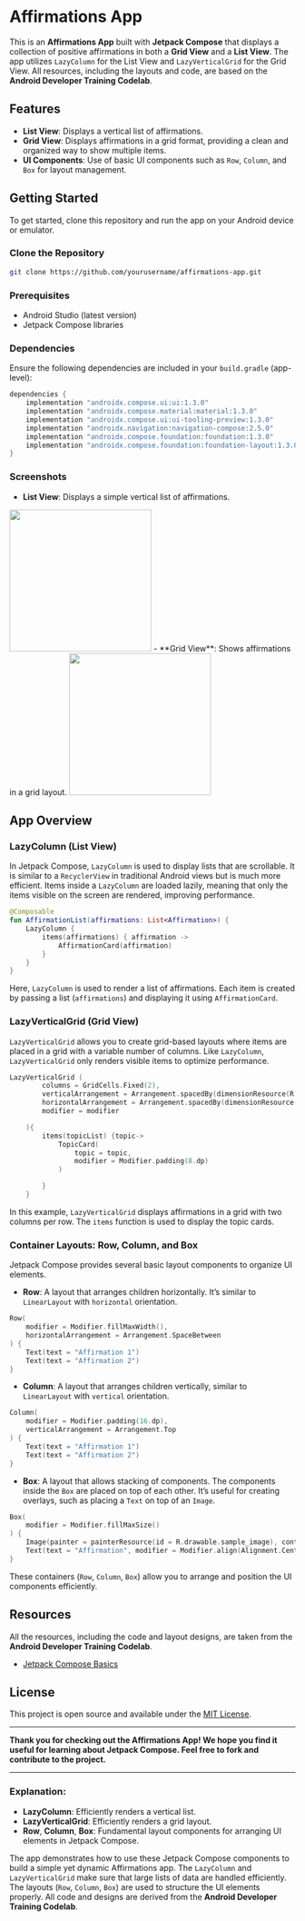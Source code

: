 
# Affirmations App

This is an **Affirmations App** built with **Jetpack Compose** that displays a collection of positive affirmations in both a **Grid View** and a **List View**. The app utilizes `LazyColumn` for the List View and `LazyVerticalGrid` for the Grid View. All resources, including the layouts and code, are based on the **Android Developer Training Codelab**.

## Features

- **List View**: Displays a vertical list of affirmations.
- **Grid View**: Displays affirmations in a grid format, providing a clean and organized way to show multiple items.
- **UI Components**: Use of basic UI components such as `Row`, `Column`, and `Box` for layout management.

## Getting Started

To get started, clone this repository and run the app on your Android device or emulator.

### Clone the Repository

```bash
git clone https://github.com/yourusername/affirmations-app.git
```

### Prerequisites

- Android Studio (latest version)
- Jetpack Compose libraries

### Dependencies

Ensure the following dependencies are included in your `build.gradle` (app-level):

```gradle
dependencies {
    implementation "androidx.compose.ui:ui:1.3.0"
    implementation "androidx.compose.material:material:1.3.0"
    implementation "androidx.compose.ui:ui-tooling-preview:1.3.0"
    implementation "androidx.navigation:navigation-compose:2.5.0"
    implementation "androidx.compose.foundation:foundation:1.3.0"
    implementation "androidx.compose.foundation:foundation-layout:1.3.0"
}
```

### Screenshots

- **List View**: Displays a simple vertical list of affirmations.
<img src="https://github.com/user-attachments/assets/7c941d1e-be08-4b00-b1f3-fcb36710c35c" width="250">
- **Grid View**: Shows affirmations in a grid layout.
<img src="https://github.com/user-attachments/assets/d6f89534-bf02-4aef-b780-dce6363391a1" width="250">



## App Overview

### LazyColumn (List View)

In Jetpack Compose, `LazyColumn` is used to display lists that are scrollable. It is similar to a `RecyclerView` in traditional Android views but is much more efficient. Items inside a `LazyColumn` are loaded lazily, meaning that only the items visible on the screen are rendered, improving performance.

```kotlin
@Composable
fun AffirmationList(affirmations: List<Affirmation>) {
    LazyColumn {
        items(affirmations) { affirmation ->
            AffirmationCard(affirmation)
        }
    }
}
```

Here, `LazyColumn` is used to render a list of affirmations. Each item is created by passing a list (`affirmations`) and displaying it using `AffirmationCard`.

### LazyVerticalGrid (Grid View)

`LazyVerticalGrid` allows you to create grid-based layouts where items are placed in a grid with a variable number of columns. Like `LazyColumn`, `LazyVerticalGrid` only renders visible items to optimize performance.

```kotlin
LazyVerticalGrid (
        columns = GridCells.Fixed(2),
        verticalArrangement = Arrangement.spacedBy(dimensionResource(R.dimen.padding_small)),
        horizontalArrangement = Arrangement.spacedBy(dimensionResource(R.dimen.padding_small)),
        modifier = modifier

    ){
        items(topicList) {topic->
            TopicCard(
                topic = topic,
                modifier = Modifier.padding(8.dp)
            )

        }
    }
```

In this example, `LazyVerticalGrid` displays affirmations in a grid with two columns per row. The `items` function is used to display the topic cards.

### Container Layouts: Row, Column, and Box

Jetpack Compose provides several basic layout components to organize UI elements.

- **Row**: A layout that arranges children horizontally. It’s similar to `LinearLayout` with `horizontal` orientation.

```kotlin
Row(
    modifier = Modifier.fillMaxWidth(),
    horizontalArrangement = Arrangement.SpaceBetween
) {
    Text(text = "Affirmation 1")
    Text(text = "Affirmation 2")
}
```

- **Column**: A layout that arranges children vertically, similar to `LinearLayout` with `vertical` orientation.

```kotlin
Column(
    modifier = Modifier.padding(16.dp),
    verticalArrangement = Arrangement.Top
) {
    Text(text = "Affirmation 1")
    Text(text = "Affirmation 2")
}
```

- **Box**: A layout that allows stacking of components. The components inside the `Box` are placed on top of each other. It’s useful for creating overlays, such as placing a `Text` on top of an `Image`.

```kotlin
Box(
    modifier = Modifier.fillMaxSize()
) {
    Image(painter = painterResource(id = R.drawable.sample_image), contentDescription = "Sample Image")
    Text(text = "Affirmation", modifier = Modifier.align(Alignment.Center))
}
```

These containers (`Row`, `Column`, `Box`) allow you to arrange and position the UI components efficiently.



## Resources

All the resources, including the code and layout designs, are taken from the **Android Developer Training Codelab**.

- [Jetpack Compose Basics](https://developer.android.com/courses/pathways/compose)

## License

This project is open source and available under the [MIT License](LICENSE).

---

**Thank you for checking out the Affirmations App! We hope you find it useful for learning about Jetpack Compose. Feel free to fork and contribute to the project.**

---

### Explanation:

- **LazyColumn**: Efficiently renders a vertical list.
- **LazyVerticalGrid**: Efficiently renders a grid layout.
- **Row**, **Column**, **Box**: Fundamental layout components for arranging UI elements in Jetpack Compose.

The app demonstrates how to use these Jetpack Compose components to build a simple yet dynamic Affirmations app. The `LazyColumn` and `LazyVerticalGrid` make sure that large lists of data are handled efficiently. The layouts (`Row`, `Column`, `Box`) are used to structure the UI elements properly. All code and designs are derived from the **Android Developer Training Codelab**.
